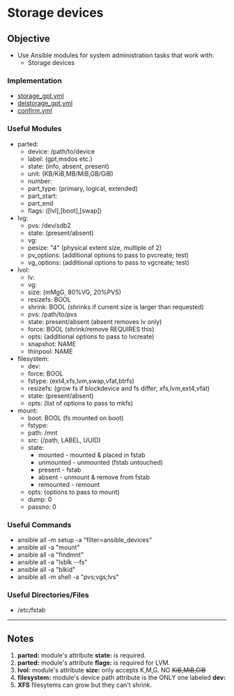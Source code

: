 # Storage devices

## Objective 
* Use Ansible modules for system administration tasks that work with:
	* Storage devices

### Implementation
* [storage_gpt.yml](storage_gpt.yml)
* [delstorage_gpt.yml](delstorage_gpt.yml)
* [confirm.yml](confirm.yml)

### Useful Modules
* parted:
	* device: /path/to/device
	* label: (gpt,msdos etc.)
	* state: (info, absent, present)
	* unit: (KB/KiB,MB/MiB,GB/GiB) 
	* number: 
	* part_type: (primary, logical, extended)
	* part_start: 
	* part_end
	* flags: ([lvl],[boot],[swap])
* lvg:
	* pvs: /dev/sdb2
	* state: (present/absent)
	* vg:
	* pesize: "4" (physical extent size, multiple of 2)
	* pv_options: (additional options to pass to pvcreate; test)
	* vg_options: (additional options to pass to vgcreate; test)
* lvol:
	* lv:
	* vg:
	* size: (mMgG, 80%VG, 20%PVS)
	* resizefs: BOOL
	* shrink: BOOL (shrinks if current size is larger than requested)
	* pvs: /path/to/pvs
	* state: present/absent (absent removes lv only)
	* force: BOOL (shrink/remove REQUIRES this)
	* opts: (additional options to pass to lvcreate)
	* snapshot: NAME
	* thinpool: NAME
* filesystem:
	* dev:
	* force: BOOL
	* fstype: (ext4,xfs,lvm,swap,vfat,btrfs)
	* resizefs: (grow fs if blockdevice and fs differ; xfs,lvm,ext4,vfat)
	* state: (present/absent)
	* opts: (list of options to pass to mkfs)
* mount:
	* boot: BOOL (fs mounted on boot)
	* fstype:
	* path: /mnt
	* src: (/path, LABEL, UUID)
	* state: 
		* mounted - mounted & placed in fstab
		* unmounted - unmounted (fstab untouched)
		* present - fstab
		* absent - unmount & remove from fstab
		* remounted - remount
	* opts: (options to pass to mount)
	* dump: 0
	* passno: 0 
	  

### Useful Commands
* ansible all -m setup -a "filter=ansible_devices"
* ansible all -a "mount"
* ansible all -a "findmnt"
* ansible all -a "lsblk --fs"
* ansible all -a "blkid"
* ansible all -m shell -a "pvs;vgs;lvs"

### Useful Directories/Files
* /etc/fstab

---

## Notes

1. **parted:** module's attribute **state:** is required.
2. **parted:** module's attribute **flags:** is required for LVM.
3. **lvol:** module's attribute **size:** only accepts K,M,G. NO ~~KiB,MiB,GiB~~
4. **filesystem:** module's device path attribute is the ONLY one labeled **dev:**
5. **XFS** filesytems can grow but they can't shrink. 

